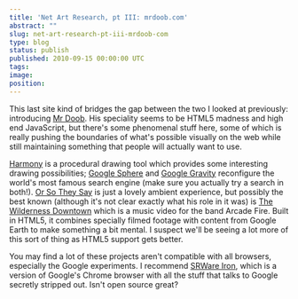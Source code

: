 ```yaml
---
title: 'Net Art Research, pt III: mrdoob.com'
abstract: ""
slug: net-art-research-pt-iii-mrdoob-com
type: blog
status: publish
published: 2010-09-15 00:00:00 UTC
tags: 
image: 
position: 
---
```


This last site kind of bridges the gap between the two I looked at
previously: introducing [Mr Doob][1]. His speciality seems to be HTML5
madness and high end JavaScript, but there's some phenomenal stuff
here, some of which is really pushing the boundaries of what's possible
visually on the web while still maintaining something that people will
actually want to use.

[Harmony][2] is a procedural drawing tool which provides some
interesting drawing possibilities; [Google Sphere][3] and [Google
Gravity][4] reconfigure the world's most famous search engine (make
sure you actually try a search in both!). [Or So They Say][5] is just a
lovely ambient experience, but possibly the best known (although it's
not clear exactly what his role in it was) is [The Wilderness
Downtown][6] which is a music video for the band Arcade Fire. Built in
HTML5, it combines specially filmed footage with content from Google
Earth to make something a bit mental. I suspect we'll be seeing a lot
more of this sort of thing as HTML5 support gets better.

You may find a lot of these projects aren't compatible with all
browsers, especially the Google experiments. I recommend [SRWare
Iron][7], which is a version of Google's Chrome browser with all the
stuff that talks to Google secretly stripped out. Isn't open source
great?



[1]: http://mrdoob.com/blog
[2]: http://mrdoob.com/projects/harmony/
[3]: http://mrdoob.com/projects/chromeexperiments/google_sphere/
[4]: http://mrdoob.com/projects/chromeexperiments/google_gravity/
[5]: http://xplsv.com/prods/demos/xplsv_orsotheysay/
[6]: http://www.thewildernessdowntown.com/#
[7]: http://www.srware.net/en/software_srware_iron.php
